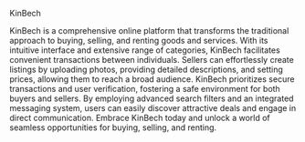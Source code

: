 KinBech

KinBech is a comprehensive online platform that transforms the traditional approach to buying, selling, and renting goods and services. With its intuitive interface and extensive range of categories, KinBech facilitates convenient transactions between individuals. Sellers can effortlessly create listings by uploading photos, providing detailed descriptions, and setting prices, allowing them to reach a broad audience. KinBech prioritizes secure transactions and user verification, fostering a safe environment for both buyers and sellers. By employing advanced search filters and an integrated messaging system, users can easily discover attractive deals and engage in direct communication. Embrace KinBech today and unlock a world of seamless opportunities for buying, selling, and renting.
